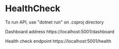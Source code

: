 # HealthCheck

To run API, use "dotnet run" on .csproj directory

Dashboard address https://localhost:5001/dashboard

Health check endpoint https://localhost:5001/health
